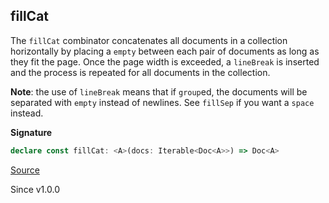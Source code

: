 ## fillCat

The `fillCat` combinator concatenates all documents in a collection
horizontally by placing a `empty` between each pair of documents as long as
they fit the page. Once the page width is exceeded, a `lineBreak` is inserted
and the process is repeated for all documents in the collection.

**Note**: the use of `lineBreak` means that if `group`ed, the documents will
be separated with `empty` instead of newlines. See `fillSep` if you want a
`space` instead.

**Signature**

```ts
declare const fillCat: <A>(docs: Iterable<Doc<A>>) => Doc<A>
```

[Source](https://github.com/Effect-TS/effect/tree/main/packages/printer/src/Doc.ts#L1191)

Since v1.0.0